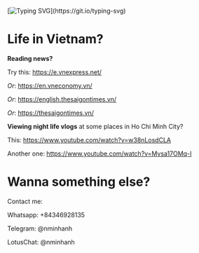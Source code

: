 ﻿[![Typing SVG](https://readme-typing-svg.herokuapp.com?font=Montserrat+Alternatives&weight=300&size=25&duration=2000&pause=3000&color=F7B31D&background=FFFFFF00&center=true&vCenter=true&width=640&height=90&lines=Hi!;Welcome+to+my+GitHub+project.;My+name+is+MINH+ANH+(ALVIN)+%F0%9F%91%8B;I'm+experienced+I.T.+Vietnamese+guy.)](https://git.io/typing-svg)


# Life in Vietnam?

**Reading news?**

Try this: https://e.vnexpress.net/

*Or*: https://en.vneconomy.vn/

*Or*: https://english.thesaigontimes.vn/

*Or*: https://thesaigontimes.vn/



**Viewing night life vlogs** at some places in Ho Chi Minh City?

This: https://www.youtube.com/watch?v=w38nLosdCLA

Another one: https://www.youtube.com/watch?v=Mvsa17OMq-I


# Wanna something else?
Contact me:

Whatsapp: +84346928135

Telegram: @nminhanh

LotusChat: @nminhanh